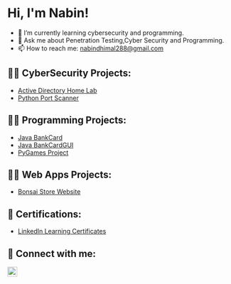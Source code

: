 <h1>Hi, I'm Nabin! </h1>


- 🌱 I’m currently learning cybersecurity and programming.
- 💬 Ask me about Penetration Testing,Cyber Security and Programming.
- 📫 How to reach me: nabindhimal288@gmail.com

<h2>👨‍💻 CyberSecurity Projects:</h2>


  - [Active Directory Home Lab](https://github.com/)
  - [Python Port Scanner](https://github.com/nabindhimal/PortScanner)


<h2>🧑‍💻 Programming Projects:</h2>

- [Java BankCard](https://github.com/nabindhimal/JavaBankCard)
- [Java BankCardGUI](https://www.youtube.com/)
- [PyGames Project](https://github.com/nabindhimal/PyGames)

<h2>🧑‍💻 Web Apps Projects:</h2>

- [Bonsai Store Website](https://github.com/)

<h2> 📖 Certifications:</h2>

- [LinkedIn Learning Certificates](https://github.com/)


<h2> 🤳 Connect with me:</h2>


[<img align="left" alt="NabinDhimal | LinkedIn" width="22px" src="https://raw.githubusercontent.com/rahuldkjain/github-profile-readme-generator/master/src/images/icons/Social/linked-in-alt.svg" />][linkedin]
<!--[<img align="left" alt="NabinDhimal | Instagram" width="22px" src="https://cdn.jsdelivr.net/npm/simple-icons@v3/icons/instagram.svg" />][instagram]-->


[instagram]: https://www.instagram.com/
[linkedin]: https://linkedin.com/in/

<!--
**nabindhimal/nabindhimal** is a ✨ _special_ ✨ repository because its `README.md` (this file) appears on your GitHub profile.

Here are some ideas to get you started:

- 🔭 I’m currently working on ...
- 🌱 I’m currently learning ...
- 👯 I’m looking to collaborate on ...
- 🤔 I’m looking for help with ...
- 💬 Ask me about ...
- 📫 How to reach me: ...
- 😄 Pronouns: ...
- ⚡ Fun fact: ...
-->
